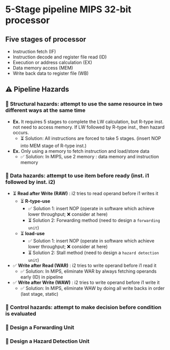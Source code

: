 # 5-Stage pipeline MIPS 32-bit processor

## Five stages of processor
- Instruction fetch (IF)
- Instruction decode and register file read (ID)
- Execution or address calculation (EX)
- Data memory access (MEM)
- Write back data to register file (WB)

## :warning: Pipeline Hazards
### :dart: Structural hazards: attempt to use the same resource in two different ways at the same time
- **Ex.** It requires 5 stages to complete the LW calculation, but R-type inst. not need to access memory. If LW followed by R-type inst., then hazard occurs.
  - :hourglass_flowing_sand: Solution: All instructions are forced to take 5 stages. (insert NOP into MEM stage of R-type inst.)
- **Ex.** Only using a memory to fetch instruction and load/store data
  - :white_check_mark: Solution: In MIPS, use 2 memory : data memory and instruction memory
### :dart: Data hazards: attempt to use item before ready (inst. i1 followed by inst. i2)
- :hourglass_flowing_sand: **Read after Write (RAW)** : i2 tries to read operand before i1 writes it
  - :hourglass_flowing_sand: **R-type-use**
    - :white_check_mark: Solution 1: insert NOP (operate in software which achieve lower throughput; :x: consider at here)
    - :hourglass_flowing_sand: Solution 2: Forwarding method (need to design a `forwarding unit`)
  - :hourglass_flowing_sand: **load-use**
    - :white_check_mark: Solution 1: insert NOP (operate in software which achieve lower throughput; :x: consider at here)
    - :hourglass_flowing_sand: Solution 2: Stall method (need to design a `hazard detection unit`)
- :white_check_mark: **Write after Read (WAR)** : i2 tries to write operand before i1 read it
  - :white_check_mark: Solution: In MIPS, eliminate WAR by always fetching operands early (ID) in pipeline
- :white_check_mark: **Write after Write (WAW)** : i2 tries to write operand before i1 write it
  - :white_check_mark: Solution: In MIPS, eliminate WAW by doing all write backs in order (last stage, static)
### :dart: Control hazards: attempt to make decision before condition is evaluated
### :dart: Design a Forwarding Unit
### :dart: Design a Hazard Detection Unit
